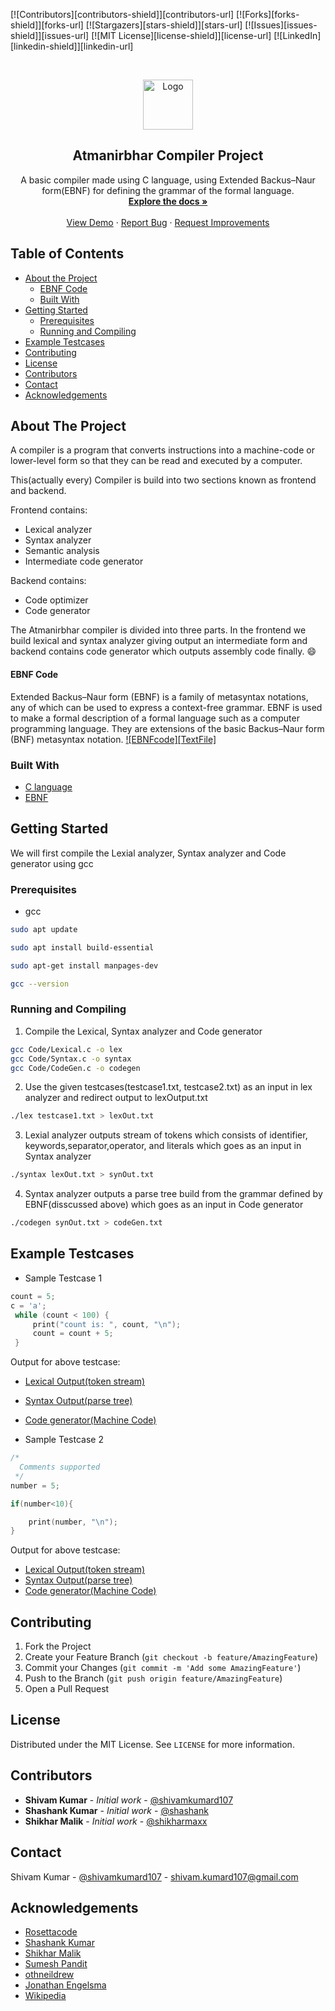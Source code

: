 <!--
*** Thanks for checking out this README. If you have a suggestion that would
*** make this better, please fork the repo and create a pull request or simply open
*** an issue with the tag "enhancement".
*** Thanks again! Now go create something AMAZING! :D
-->


<!-- PROJECT COMPILER -->
<!--
*** I'm using markdown "reference style" links for readability.
*** Reference links are enclosed in brackets [ ] instead of parentheses ( ).
*** See the bottom of this document for the declaration of the reference variables
*** for contributors-url, forks-url, etc. This is an optional, concise syntax you may use.
*** https://www.markdownguide.org/basic-syntax/#reference-style-links
-->
[![Contributors][contributors-shield]][contributors-url]
[![Forks][forks-shield]][forks-url]
[![Stargazers][stars-shield]][stars-url]
[![Issues][issues-shield]][issues-url]
[![MIT License][license-shield]][license-url]
[![LinkedIn][linkedin-shield]][linkedin-url]



<!-- PROJECT LOGO -->
<br />
<p align="center">
  <a href="https://github.com/shivamkumard107/AtmanirbharCompilerProject/res/compiler-design.png">
    <img src="images/logo.png" alt="Logo" width="80" height="80">
  </a>

  <h2 align="center">Atmanirbhar Compiler Project</h2>

  <p align="center">
    A basic compiler made using C language, using Extended Backus–Naur form(EBNF) for defining the grammar of the formal language. 
    <br />
    <a href="https://github.com/shivamkumard107/AtmanirbharCompilerProject/README.txt"><strong>Explore the docs »</strong></a>
    <br />
    <br />
    <a href="https://youtu.be/xXIWzTw2Sys">View Demo</a>
    ·
    <a href="https://github.com/shivamkumard107/AtmanirbharCompilerProject/issues">Report Bug</a>
    ·
    <a href="https://github.com/shivamkumard107/AtmanirbharCompilerProject/issues">Request Improvements</a>
  </p>
</p>



<!-- TABLE OF CONTENTS -->
## Table of Contents

* [About the Project](#about-the-project)
  * [EBNF Code](#ebnf-code)
  * [Built With](#built-with)
* [Getting Started](#getting-started)
  * [Prerequisites](#prerequisites)
  * [Running and Compiling](#running-and-compiling)
* [Example Testcases](#example-testcases)
* [Contributing](#contributing)
* [License](#license)
* [Contributors](#contributors)
* [Contact](#contact)
* [Acknowledgements](#acknowledgements)



<!-- ABOUT THE PROJECT -->
## About The Project
A compiler is a program that converts instructions into a machine-code or lower-level form so that they can be read and executed by a computer.

This(actually every) Compiler is build into two sections known as frontend and backend. 

Frontend contains:
* Lexical analyzer
* Syntax analyzer
* Semantic analysis 
* Intermediate code generator 

Backend contains:
* Code optimizer 
* Code generator

The Atmanirbhar compiler is divided into three parts. In the frontend we build lexical and syntax analyzer giving output an intermediate form and backend contains code generator which outputs assembly code finally. :smile:
#### EBNF Code
Extended Backus–Naur form (EBNF) is a family of metasyntax notations, any of which can be used to express a context-free grammar. EBNF is used to make a formal description of a formal language such as a computer programming language. They are extensions of the basic Backus–Naur form (BNF) metasyntax notation. 
[![EBNFcode][TextFile]](https://github.com/shivamkumard107/AtmanirbharCompilerProject/EBNFcode)

### Built With
* [C language](https://en.cppreference.com/w/c/language)
* [EBNF](https://en.wikipedia.org/wiki/Extended_Backus%E2%80%93Naur_form)


<!-- GETTING STARTED -->
## Getting Started

We will first compile the Lexial analyzer, Syntax analyzer and Code generator using gcc

### Prerequisites

* gcc
```sh
sudo apt update

sudo apt install build-essential

sudo apt-get install manpages-dev

gcc --version
```

### Running and Compiling

1. Compile the Lexical, Syntax analyzer and Code generator
```sh
gcc Code/Lexical.c -o lex
gcc Code/Syntax.c -o syntax
gcc Code/CodeGen.c -o codegen
```

2. Use the given testcases(testcase1.txt, testcase2.txt) as an input in lex analyzer and redirect output to lexOutput.txt
```sh
./lex testcase1.txt > lexOut.txt
```

3. Lexial analyzer outputs stream of tokens which consists of identifier, keywords,separator,operator, and literals which goes as an input in Syntax analyzer 
```sh
./syntax lexOut.txt > synOut.txt
```

4. Syntax analyzer outputs a parse tree build from the grammar defined by EBNF(disscussed above) which goes as an input in Code generator
```sh
./codegen synOut.txt > codeGen.txt
```

<!-- USAGE EXAMPLES -->
## Example Testcases

* Sample Testcase 1
```C
count = 5;
c = 'a';
 while (count < 100) {
     print("count is: ", count, "\n");
     count = count + 5;
 }
```
Output for above testcase:
* [Lexical Output(token stream)](https://github.com/shivamkumard107/AtmanirbharCompilerProject/testcases/testcase1/lexout1.txt)
* [Syntax Output(parse tree)](https://github.com/shivamkumard107/AtmanirbharCompilerProject/testcases/testcase1/synout1.txt)
* [Code generator(Machine Code)](https://github.com/shivamkumard107/AtmanirbharCompilerProject/testcases/testcase1/codegenout1.txt)

* Sample Testcase 2
```C
/*
  Comments supported
 */
number = 5;

if(number<10){

	print(number, "\n");
}
```
Output for above testcase:
* [Lexical Output(token stream)](https://github.com/shivamkumard107/AtmanirbharCompilerProject/testcases/testcase2/lexout2.txt)
* [Syntax Output(parse tree)](https://github.com/shivamkumard107/AtmanirbharCompilerProject/testcases/testcase2/synout2.txt)
* [Code generator(Machine Code)](https://github.com/shivamkumard107/AtmanirbharCompilerProject/testcases/testcase2/codegenout2.txt)



<!-- CONTRIBUTING -->
## Contributing

1. Fork the Project
2. Create your Feature Branch (`git checkout -b feature/AmazingFeature`)
3. Commit your Changes (`git commit -m 'Add some AmazingFeature'`)
4. Push to the Branch (`git push origin feature/AmazingFeature`)
5. Open a Pull Request



<!-- LICENSE -->
## License

Distributed under the MIT License. See `LICENSE` for more information.

## Contributors

* **Shivam Kumar** - *Initial work* - [@shivamkumard107](https://github.com/shivamkumard107)
* **Shashank Kumar** - *Initial work* - [@shashank](https://github.com/sneakatyou)
* **Shikhar Malik** - *Initial work* - [@shikharmaxx](https://github.com/shikharmaxx) 

<!-- CONTACT -->
## Contact

Shivam Kumar - [@shivamkumard107](https://www.linkedin.com/in/shivam-kumar-a9aa96131/) - shivam.kumard107@gmail.com

<!-- ACKNOWLEDGEMENTS -->
## Acknowledgements
* [Rosettacode](https://rosettacode.org/wiki/Compiler)
* [Shashank Kumar](https://daneden.github.io/animate.css)
* [Shikhar Malik](https://connoratherton.com/loaders)
* [Sumesh Pandit](https://pages.github.com)
* [othneildrew](https://github.com/othneildrew/Best-README-Template)
* [Jonathan Engelsma](https://youtu.be/54bo1qaHAfk)
* [Wikipedia](https://en.wikipedia.org/wiki/Extended_Backus%E2%80%93Naur_form)
